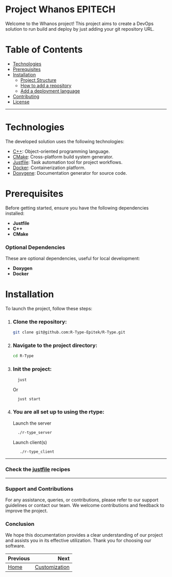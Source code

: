 # Project Whanos EPITECH

Welcome to the Whanos project! This project aims to create a DevOps solution to run build and deploy by just adding your git repository URL.

# Table of Contents

- [Technologies](#technologies)
- [Prerequisites]('#Prerequisites')
- [Installation](#Installation)
    - [Project Structure](./structures.md)
    - [How to add a repository](./add_repository.md)
    - [Add a deployment language](./add_language.md)
- [Contributing](#contributing)
- [License](#license)

---

# Technologies

The developed solution uses the following technologies:

- [C++](): Object-oriented programming language.
- [CMake](https://cmake.org/): Cross-platform build system generator.
- [Justfile](https://just.systems/man/en/): Task automation tool for project workflows.
- [Docker](https://www.docker.com/): Containerization platform.
- [Doxygene](https://www.doxygen.nl/): Documentation generator for source code.


# Prerequisites

Before getting started, ensure you have the following dependencies installed:

- **Justfile**
- **C++**
- **CMake**

### Optional Dependencies

These are optional dependencies, useful for local development:

- **Doxygen**
- **Docker**


# Installation

To launch the project, follow these steps:

1. ### Clone the repository:
   ```bash
   git clone git@github.com:R-Type-Epitek/R-Type.git
   ```

2. ### Navigate to the project directory:
   ```bash
   cd R-Type
   ```
3. ### Init the project:
    ```bash
      just 
    ```
   Or
    ```bash
      just start
    ```

4. ### You are all set up to using the rtype:
   Launch the server
    ```bash
      ./r-type_server
    ```
   Launch client(s)
   ```bash
      ./r-type_client
   ```
---
### Check the [justfile](../../justfile) recipes

---

### Support and Contributions
For any assistance, queries, or contributions, please refer to our support guidelines or contact our team. We welcome contributions and feedback to improve the project.

### Conclusion
We hope this documentation provides a clear understanding of our project and assists you in its effective utilization. Thank you for choosing our software.

<div class="section_buttons">

| Previous          |                              Next |
|:------------------|----------------------------------:|
| [Home](README.md) | [Customization](customization.md) |

</div>
